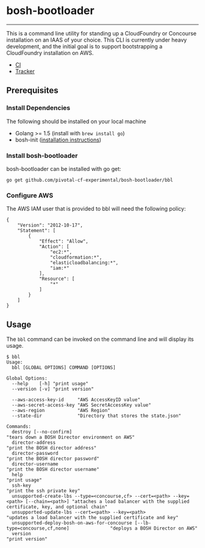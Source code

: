 # bosh-bootloader
---

This is a command line utility for standing up a CloudFoundry or Concourse installation 
on an IAAS of your choice. This CLI is currently under heavy development, and the
initial goal is to support bootstrapping a CloudFoundry installation on AWS.

* [CI](https://mega.ci.cf-app.com/pipelines/bosh-bootloader)
* [Tracker](https://www.pivotaltracker.com/n/projects/1488988)

## Prerequisites

### Install Dependencies

The following should be installed on your local machine
- Golang >= 1.5 (install with `brew install go`)
- bosh-init ([installation instructions](http://bosh.io/docs/install-bosh-init.html))

### Install bosh-bootloader

bosh-bootloader can be installed with go get:

```
go get github.com/pivotal-cf-experimental/bosh-bootloader/bbl
```

### Configure AWS

The AWS IAM user that is provided to bbl will need the following policy:

```
{
    "Version": "2012-10-17",
    "Statement": [
        {
            "Effect": "Allow",
            "Action": [
                "ec2:*",
                "cloudformation:*",
                "elasticloadbalancing:*",
                "iam:*"
            ],
            "Resource": [
                "*"
            ]
        }
    ]
}
```

## Usage

The `bbl` command can be invoked on the command line and will display its usage.

```
$ bbl
Usage:
  bbl [GLOBAL OPTIONS] COMMAND [OPTIONS]

Global Options:
  --help    [-h] "print usage"
  --version [-v] "print version"

  --aws-access-key-id     "AWS AccessKeyID value"
  --aws-secret-access-key "AWS SecretAccessKey value"
  --aws-region            "AWS Region"
  --state-dir             "Directory that stores the state.json"

Commands:
  destroy [--no-confirm]                                                                   "tears down a BOSH Director environment on AWS"
  director-address                                                                         "print the BOSH director address"
  director-password                                                                        "print the BOSH director password"
  director-username                                                                        "print the BOSH director username"
  help                                                                                     "print usage"
  ssh-key                                                                                  "print the ssh private key"
  unsupported-create-lbs --type=<concourse,cf> --cert=<path> --key=<path> [--chain=<path>] "attaches a load balancer with the supplied certificate, key, and optional chain"
  unsupported-update-lbs --cert=<path> --key=<path>                                        "updates a load balancer with the supplied certificate and key"
  unsupported-deploy-bosh-on-aws-for-concourse [--lb-type=concourse,cf,none]               "deploys a BOSH Director on AWS"
  version                                                                                  "print version"
```
